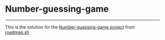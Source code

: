 # Number-guessing-game
-----------------------
This is the solution for the [Number-guessing-game project](https://roadmap.sh/projects/number-guessing-game) from [roadmap.sh](https://roadmap.sh/)
